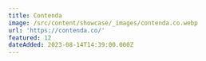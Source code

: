 ```yaml
---
title: Contenda
image: /src/content/showcase/_images/contenda.co.webp
url: 'https://contenda.co/'
featured: 12
dateAdded: 2023-08-14T14:39:00.000Z
---
```


